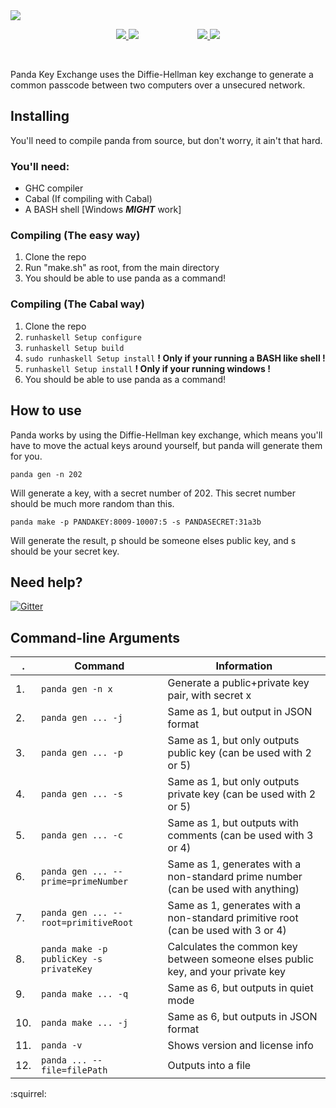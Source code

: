 <img src="http://digitalpanda.ca/panda/panda-header.png"/>
<div align="center">

<a href="https://travis-ci.org/toish/panda"><img src="https://travis-ci.org/toish/panda.svg?branch=master"/> <img src="http://digitalpanda.ca/panda/master.png"/></a> &nbsp;&nbsp;&nbsp;&nbsp;&nbsp;&nbsp;&nbsp;&nbsp;&nbsp;&nbsp;&nbsp;&nbsp;&nbsp;&nbsp;&nbsp;&nbsp;&nbsp;&nbsp;&nbsp;&nbsp;&nbsp;&nbsp;
<a href="https://travis-ci.org/toish/panda"><img src="https://travis-ci.org/toish/panda.svg?branch=develop"/> <img src="http://digitalpanda.ca/panda/develop.png"/></a>

</div>
<br/>

Panda Key Exchange uses the Diffie-Hellman key exchange to generate a common passcode between two computers over a unsecured network.

## Installing
You'll need to compile panda from source, but don't worry, it ain't that hard.

### You'll need:
- GHC compiler
- Cabal (If compiling with Cabal)
- A BASH shell [Windows _**MIGHT**_ work]

### Compiling (The easy way)
1. Clone the repo
2. Run "make.sh" as root, from the main directory
3. You should be able to use panda as a command!

### Compiling (The Cabal way)
1. Clone the repo
2. `runhaskell Setup configure`
3. `runhaskell Setup build`
4. `sudo runhaskell Setup install` **! Only if your running a BASH like shell !**
4. `runhaskell Setup install` **! Only if your running windows !**
5. You should be able to use panda as a command!

## How to use
Panda works by using the Diffie-Hellman key exchange, which means you'll have to move the actual keys around yourself, but panda will generate them for you.

```shell
panda gen -n 202
```
Will generate a key, with a secret number of 202. This secret number should be much more random than this.

```shell
panda make -p PANDAKEY:8009-10007:5 -s PANDASECRET:31a3b
```
Will generate the result, p should be someone elses public key, and s should be your secret key.

## Need help?
[![Gitter](https://badges.gitter.im/Join%20Chat.svg)](https://gitter.im/toish/panda?utm_source=badge&utm_medium=badge&utm_campaign=pr-badge)

## Command-line Arguments
 .  |                 Command                 |                                    Information
--- | --------------------------------------- | ---------------------------------------------------------------------------------
1.  | `panda gen -n x`                        | Generate a public+private key pair, with secret x
2.  | `panda gen ... -j`                      | Same as 1, but output in JSON format
3.  | `panda gen ... -p`                      | Same as 1, but only outputs public key (can be used with 2 or 5)
4.  | `panda gen ... -s`                      | Same as 1, but only outputs private key (can be used with 2 or 5)
5.  | `panda gen ... -c`                      | Same as 1, but outputs with comments (can be used with 3 or 4)
6.  | `panda gen ... --prime=primeNumber`     | Same as 1, generates with a non-standard prime number (can be used with anything)
7.  | `panda gen ... --root=primitiveRoot`    | Same as 1, generates with a non-standard primitive root (can be used with 3 or 4)
8.  | `panda make -p publicKey -s privateKey` | Calculates the common key between someone elses public key, and your private key
9.  | `panda make ... -q`                     | Same as 6, but outputs in quiet mode
10. | `panda make ... -j`                     | Same as 6, but outputs in JSON format
11. | `panda -v`                              | Shows version and license info
12. | `panda ... --file=filePath`             | Outputs into a file

:squirrel:
